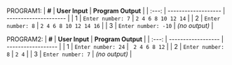 PROGRAM1:
| **#** | **User Input**      | **Program Output**    |
| :---: | ------------------- | --------------------- |
|   1   | `Enter number: 7`   | `2 4 6 8 10 12 14`    |
|   2   | `Enter number: 8`   | `2 4 6 8 10 12 14 16` |
|   3   | `Enter number: -10` | *(no output)*         |

PROGRAM2:
| **#** | **User Input**     | **Program Output** |
| :---: | ------------------ | ------------------ |
|   1   | `Enter number: 24` | ` 2 4 6 8 12`      |
|   2   | `Enter number: 8`  | `2 4`              |
|   3   | `Enter number: 7`  | *(no output)*      |
